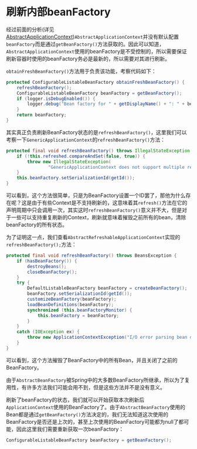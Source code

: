 # 刷新内部beanFactory

经过前面的分析(详见[AbstractApplicationContext](../../2.&#32;AnnotationConfiguApplicationContext结构分析/7.&#32;ApplicationContext/5.AnnotationConfigApplicationContext.md))`AbstractApplicationContext`并没有默认配置`beanFactory`而是通过`getBeanFactory()`方法获取的。因此可以知道，`AbstractApplicationContext`使用的beanFactory是不受控制的，所以需要保证刷新容器时使用的beanFactory务必是最新的，所以需要对其进行刷新。

`obtainFreshBeanFactory()`方法用于负责该功能，考察代码如下：

```java
protected ConfigurableListableBeanFactory obtainFreshBeanFactory() {
    refreshBeanFactory();
    ConfigurableListableBeanFactory beanFactory = getBeanFactory();
    if (logger.isDebugEnabled()) {
        logger.debug("Bean factory for " + getDisplayName() + ": " + beanFactory);
    }
    return beanFactory;
}
```

其实真正负责刷新BeanFactory状态的是`refreshBeanFactory()`，这里我们可以考察一下`GenericApplicationContext`的`refreshBeanFactory()`方法：

```java
protected final void refreshBeanFactory() throws IllegalStateException {
    if (!this.refreshed.compareAndSet(false, true)) {
        throw new IllegalStateException(
                "GenericApplicationContext does not support multiple refresh attempts: just call 'refresh' once");
    }
    this.beanFactory.setSerializationId(getId());
}
```

可以看到，这个方法很简单，只是为BeanFactory设置一个ID罢了，那他为什么存在呢？这是由于有些Context是不支持刷新的，这意味着其`refresh()`方法在它的声明周期中只会调用一次，其实这时`refreshBeanFactory()`意义并不大，但是对于一些可以支持重复刷新的Context，刷新就意味着摧毁之前所有的bean，清除beanFactory的所有状态。

为了证明这一点，我们查看`AbstractRefreshableApplicationContext`实现的`refreshBeanFactory();`方法：

```java
protected final void refreshBeanFactory() throws BeansException {
    if (hasBeanFactory()) {
        destroyBeans();
        closeBeanFactory();
    }
    try {
        DefaultListableBeanFactory beanFactory = createBeanFactory();
        beanFactory.setSerializationId(getId());
        customizeBeanFactory(beanFactory);
        loadBeanDefinitions(beanFactory);
        synchronized (this.beanFactoryMonitor) {
            this.beanFactory = beanFactory;
        }
    }
    catch (IOException ex) {
        throw new ApplicationContextException("I/O error parsing bean definition source for " + getDisplayName(), ex);
    }
}
```

可以看到，这个方法摧毁了BeanFactory中的所有Bean，并且关闭了之前的BeanFactory。

由于`AbstractBeanFactory`被Spring中的大多数BeanFactory所继承，所以为了复用性，有许多方法我们可能会用不到，但是这些方法并不是没有意义。

刷新了beanFactory的状态，我们就可以开始获取本次刷新后`ApplicationContext`使用的BeanFactory了。由于`AbstractBeanFactory`使用的Bean都是通过`getBeanFactory()`方法决定的，我们无法知道这次使用的BeanFactory是否还是上次的，甚至上次使用的BeanFactory可能都为null了都可能，因此这里我们需要重新获取一次beanFactory：

```java
ConfigurableListableBeanFactory beanFactory = getBeanFactory();
```
